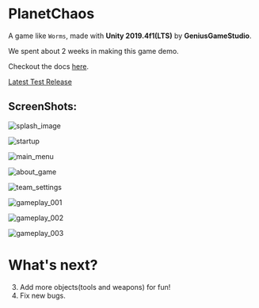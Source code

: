 # PlanetChaos

A game like `Worms`, made with **Unity 2019.4f1(LTS)** by **GeniusGameStudio**.

We spent about 2 weeks in making this game demo.

Checkout the docs [here](https://github.com/GeniusGameStudio/PlanetChaos/tree/master/Docs).

[Latest Test Release](https://github.com/GeniusGameStudio/PlanetChaos/releases/tag/0.04)

## ScreenShots:

![splash_image](https://github.com/GeniusGameStudio/PlanetChaos/blob/master/SceenShots/splash_image.png?raw=true)

![startup](https://github.com/GeniusGameStudio/PlanetChaos/blob/master/SceenShots/startup.png?raw=true)

![main_menu](https://github.com/GeniusGameStudio/PlanetChaos/blob/master/SceenShots/main_menu.png?raw=true)

![about_game](https://github.com/GeniusGameStudio/PlanetChaos/blob/master/SceenShots/about_game.png?raw=true)

![team_settings](https://github.com/GeniusGameStudio/PlanetChaos/blob/master/SceenShots/team_settings.png?raw=true)

![gameplay_001](https://github.com/GeniusGameStudio/PlanetChaos/blob/master/SceenShots/gameplay001.png?raw=true)

![gameplay_002](https://github.com/GeniusGameStudio/PlanetChaos/blob/master/SceenShots/gameplay002.png?raw=true)

![gameplay_003](https://github.com/GeniusGameStudio/PlanetChaos/blob/master/SceenShots/gameplay003.png?raw=true)



# What's next?

3. Add more objects(tools and weapons) for fun!
4. Fix new bugs.